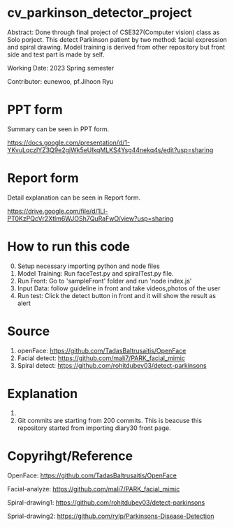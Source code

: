 # cv_parkinson_detector_project

Abstract: Done through final project of CSE327(Computer vision) class as Solo porject.
This detect Parkinson patient by two method: facial expression and spiral drawing.
Model training is derived from other repository but front side and test part is made by self.

Working Date: 2023 Spring semester

Contributor: eunewoo, pf.Jihoon Ryu

# PPT form
Summary can be seen in PPT form.

https://docs.google.com/presentation/d/1-YKvuLqczlYZ3Q9e2gjWk5eUlkqMLKS4Ysg44nekq4s/edit?usp=sharing

# Report form
Detail explanation can be seen in Report form.

https://drive.google.com/file/d/1Ll-PT0KzPQcVr2Xtlm6WJOSh7QuRaFwO/view?usp=sharing 

# How to run this code
0. Setup necessary importing python and node files
1. Model Training: Run faceTest.py and spiralTest.py file.
2. Run Front: Go to 'sampleFront' folder and run 'node index.js'
3. Input Data: follow guideline in front and take videos,photos of the user
4. Run test: Click the detect button in front and it will show the result as alert

# Source
1. openFace: https://github.com/TadasBaltrusaitis/OpenFace
2. Facial detect: https://github.com/mali7/PARK_facial_mimic
3. Spiral detect: https://github.com/rohitdubey03/detect-parkinsons

# Explanation
1. 
2. Git commits are starting from 200 commits. This is beacuse this repository started from importing diary30 front page.

# Copyrihgt/Reference
OpenFace: https://github.com/TadasBaltrusaitis/OpenFace

Facial-analyze: https://github.com/mali7/PARK_facial_mimic

Spiral-drawing1: https://github.com/rohitdubey03/detect-parkinsons

Sprial-drawing2: https://github.com/rylp/Parkinsons-Disease-Detection

